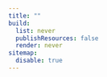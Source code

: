 ```yaml
---
title: ""
build:
  list: never
  publishResources: false
  render: never
sitemap:
  disable: true
---
```

